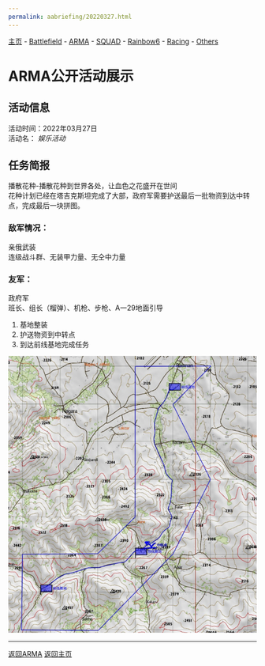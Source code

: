 ```yaml
---
permalink: aabriefing/20220327.html
---
```

[主页](https://saga2003.github.io/)   -  [Battlefield](https://saga2003.github.io/battlefield.html)   -   [ARMA](https://saga2003.github.io/arma.html)   -   [SQUAD](https://saga2003.github.io/squad.html)   -   [Rainbow6](https://saga2003.github.io/rainbow6.html)   -   [Racing](https://saga2003.github.io/racing.html)   -   [Others](https://saga2003.github.io/others.html)

# ARMA公开活动展示

## 活动信息
活动时间：2022年03月27日  
活动名： *娱乐活动*

## 任务简报
播散花种-播散花种到世界各处，让血色之花盛开在世间  
花种计划已经在塔吉克斯坦完成了大部，政府军需要护送最后一批物资到达中转点，完成最后一块拼图。  
### 敌军情况：
亲俄武装  
连级战斗群、无装甲力量、无仝中力量  
### 友军：
政府军  
班长、组长（榴弹）、机枪、步枪、A一29地面引导  
1. 基地整装
2. 护送物资到中转点
3. 到达前线基地完成任务

![aa_20220327_01.png](../../image/aa_20220327_01.png)  

---
[返回ARMA](https://saga2003.github.io/arma.html)
[返回主页](https://saga2003.github.io/)